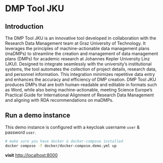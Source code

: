 # DMP Tool JKU

## Introduction

The DMP Tool JKU is an innovative tool developed in collaboration with the Research Data Management team at Graz University of Technology. It leverages the principles of machine-actionable data management plans (maDMPs) to streamline the creation and management of data management plans (DMPs) for academic research at Johannes Kepler University Linz (JKU). Designed to integrate seamlessly with the university’s institutional systems, the tool automates the collection of project details, research data, and personnel information. This integration minimizes repetitive data entry and enhances the accuracy and efficiency of DMP creation. DMP Tool JKU produces DMPs that are both human-readable and editable in formats such as Word, while also being machine-actionable, meeting Science Europe’s Practical Guide for International Alignment of Research Data Management and aligning with RDA recommendations on maDMPs.


## Run a demo instance
This demo instance is configured with a keycloak username `user` & password `user`.

```bash
# make sure you have docker & docker-compose installed
docker compose -f docker/docker-compose.demo.yml up
```

**visit** [http://localhost:8000](http://localhost:8000)   
